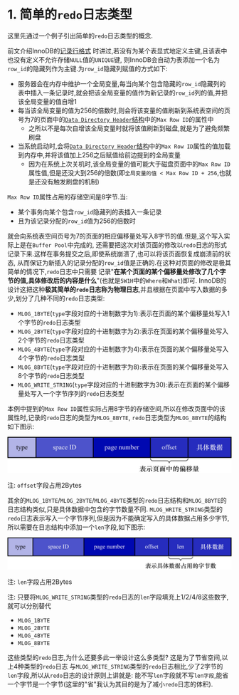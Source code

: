 # 1. 简单的`redo`日志类型

这里先通过一个例子引出简单的`redo`日志类型的概念.

前文介绍InnoDB的[记录行格式](https://github.com/rayallen20/howDoesMySQLWork/blob/main/%E7%AC%AC4%E7%AB%A0%20%E4%BB%8E%E4%B8%80%E6%9D%A1%E8%AE%B0%E5%BD%95%E8%AF%B4%E8%B5%B7--InnoDB%E8%AE%B0%E5%BD%95%E5%AD%98%E5%82%A8%E7%BB%93%E6%9E%84/3.%20InnoDB%E8%A1%8C%E6%A0%BC%E5%BC%8F/2.%20COMPACT%E8%A1%8C%E6%A0%BC%E5%BC%8F/2.%20%E8%AE%B0%E5%BD%95%E7%9A%84%E7%9C%9F%E5%AE%9E%E6%95%B0%E6%8D%AE.md)
时讲过,若没有为某个表显式地定义主键,且该表中也没有定义不允许存储`NULL`值的`UNIQUE`键,
则InnoDB会自动为表添加一个名为`row_id`的隐藏列作为主键.为`row_id`隐藏列赋值的方式如下:

- 服务器会在内存中维护一个全局变量,每当向某个包含隐藏的`row_id`隐藏列的表中插入一条记录时,就会把该全局变量的值作为新记录的`row_id`列的值,并把该全局变量的值自增1
- 每当该全局变量的值为256的倍数时,则会将该变量的值刷新到系统表空间的页号为7的页面中的[`Data Directory Header`结构](https://github.com/rayallen20/howDoesMySQLWork/blob/main/%E7%AC%AC9%E7%AB%A0%20%E5%AD%98%E6%94%BE%E9%A1%B5%E9%9D%A2%E7%9A%84%E5%A4%A7%E6%B1%A0%E5%AD%90--InnoDB%E7%9A%84%E8%A1%A8%E7%A9%BA%E9%97%B4/3.%20%E7%B3%BB%E7%BB%9F%E8%A1%A8%E7%A9%BA%E9%97%B4/1.%20%E7%B3%BB%E7%BB%9F%E8%A1%A8%E7%A9%BA%E9%97%B4%E7%9A%84%E6%95%B4%E4%BD%93%E7%BB%93%E6%9E%84/1.%20InnoDB%E6%95%B0%E6%8D%AE%E5%AD%97%E5%85%B8/5.%20%E7%B3%BB%E7%BB%9F%E8%A1%A8%E7%A9%BA%E9%97%B4%E4%B8%AD%E9%A1%B5%E5%8F%B7%E4%B8%BA7%E7%9A%84%E9%A1%B5%E9%9D%A2.md)中的`Max Row ID`的属性中
  - 之所以不是每次自增该全局变量时就将该值刷新到磁盘,就是为了避免频繁刷盘
- 当系统启动时,会将[`Data Directory Header`结构](https://github.com/rayallen20/howDoesMySQLWork/blob/main/%E7%AC%AC9%E7%AB%A0%20%E5%AD%98%E6%94%BE%E9%A1%B5%E9%9D%A2%E7%9A%84%E5%A4%A7%E6%B1%A0%E5%AD%90--InnoDB%E7%9A%84%E8%A1%A8%E7%A9%BA%E9%97%B4/3.%20%E7%B3%BB%E7%BB%9F%E8%A1%A8%E7%A9%BA%E9%97%B4/1.%20%E7%B3%BB%E7%BB%9F%E8%A1%A8%E7%A9%BA%E9%97%B4%E7%9A%84%E6%95%B4%E4%BD%93%E7%BB%93%E6%9E%84/1.%20InnoDB%E6%95%B0%E6%8D%AE%E5%AD%97%E5%85%B8/5.%20%E7%B3%BB%E7%BB%9F%E8%A1%A8%E7%A9%BA%E9%97%B4%E4%B8%AD%E9%A1%B5%E5%8F%B7%E4%B8%BA7%E7%9A%84%E9%A1%B5%E9%9D%A2.md)中的`Max Row ID`属性的值加载到内存中,并将该值加上256之后赋值给前边提到的全局变量
  - 因为在系统上次关机时,该全局变量的值可能大于磁盘页面中的`Max Row ID`属性值,但是还没大到256的倍数(即`全局变量的值 < Max Row ID + 256`,也就是还没有触发刷盘的机制)

`Max Row ID`属性占用的存储空间是8字节.当:

- 某个事务向某个包含`row_id`隐藏列的表插入一条记录
- 且为该记录分配的`row_id`值为256的倍数时

就会向系统表空间页号为7的页面的相应偏移量处写入8字节的值.但是,这个写入实际上是在`Buffer Pool`中完成的,
还需要把这次对该页面的修改以`redo`日志的形式记录下来.这样在事务提交之后,即使系统崩溃了,也可以将该页面恢复成崩溃前的状态,
从而保证为新插入的记录分配的`row_id`值是正确的.在这种对页面的修改是极其简单的情况下,`redo`日志中只需要
记录"**在某个页面的某个偏移量处修改了几个字节的值,具体修改后的内容是什么**"(也就是`5W1H`中的`Where`和`What`)即可.
InnoDB的设计这把这种**极其简单的`redo`日志称为物理日志**,并且根据在页面中写入数据的多少,划分了几种不同的`redo`日志类型:

- `MLOG_1BYTE`(`type`字段对应的十进制数字为1):表示在页面的某个偏移量处写入1个字节的`redo`日志类型
- `MLOG_2BYTE`(`type`字段对应的十进制数字为2):表示在页面的某个偏移量处写入2个字节的`redo`日志类型
- `MLOG_4BYTE`(`type`字段对应的十进制数字为4):表示在页面的某个偏移量处写入4个字节的`redo`日志类型
- `MLOG_8BYTE`(`type`字段对应的十进制数字为8):表示在页面的某个偏移量处写入8个字节的`redo`日志类型
- `MLOG_WRITE_STRING`(`type`字段对应的十进制数字为30):表示在页面的某个偏移量处写入一个字节序列的`redo`日志类型

本例中提到的`Max Row ID`属性实际占用8字节的存储空间,所以在修改页面中的该属性时,记录的`redo`日志的类型为`MLOG_8BYTE`,
`redo`日志类型为`MLOG_8BYTE`的结构如下图示:

![`MLOG_8BYTE`类型的redo日志结构](img/MLOG_8BYTE类型的redo日志结构.jpg)

注: `offset`字段占用2Bytes

其余的`MLOG_1BYTE`/`MLOG_2BYTE`/`MLOG_4BYTE`类型的`redo`日志结构和`MLOG_8BYTE`的日志结构类似,只是具体数据中包含的字节数量不同.
`MLOG_WRITE_STRING`类型的`redo`日志表示写入一个字节序列,但是因为不能确定写入的具体数据占用多少字节,
所以需要在日志结构中添加一个`len`字段,如下图示:

![`MLOG_WRITE_STRING`类型的redo日志结构](./img/MLOG_WRITE_STRING类型的redo日志结构.jpg)

注: `len`字段占用2Bytes

注: 只要将`MLOG_WRITE_STRING`类型的`redo`日志的`len`字段填充上1/2/4/8这些数字,就可以分别替代

- `MLOG_1BYTE`
- `MLOG_2BYTE`
- `MLOG_4BYTE`
- `MLOG_8BYTE`

这些类型的`redo`日志,为什么还要多此一举设计这么多类型? 这是为了节省空间,以上4种类型的`redo`日志
与`MLOG_WRITE_STRING`类型的`redo`日志相比,少了2字节的`len`字段,所以从`redo`日志的设计原则上讲就是:
能不写`len`字段就不写`len字段`,能省一个字节是一个字节(这里的"省"我认为其目的是为了减小`redo`日志的体积).
